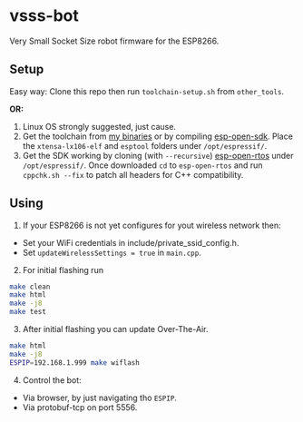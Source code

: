 vsss-bot
=============

Very Small Socket Size robot firmware for the ESP8266.

Setup
-----
Easy way: Clone this repo then run `toolchain-setup.sh` from `other_tools`.

**OR:**

1. Linux OS strongly suggested, just cause.
2. Get the toolchain from [my binaries](https://app.cear.ufpb.br/owncloud/index.php/s/LrvHW9WsqGsF3k1/download) or by compiling [esp-open-sdk](https://github.com/pfalcon/esp-open-sdk). Place the `xtensa-lx106-elf` and `esptool` folders under `/opt/espressif/`.
4. Get the SDK working by cloning (with `--recursive`) [esp-open-rtos](https://github.com/SuperHouse/esp-open-rtos) under `/opt/espressif/`. Once downloaded `cd` to `esp-open-rtos` and run `cppchk.sh --fix` to patch all headers for C++ compatibility.

Using
-----

1. If your ESP8266 is not yet configures for yout wireless network then:
  * Set your WiFi credentials in include/private_ssid_config.h.
  * Set `updateWirelessSettings = true` in `main.cpp`.
2. For initial flashing run
```bash
make clean
make html
make -j8
make test
```
3. After initial flashing you can update Over-The-Air.
```bash
make html
make -j8
ESPIP=192.168.1.999 make wiflash
```
4. Control the bot:
  * Via browser, by just navigating tho `ESPIP`.
  * Via protobuf-tcp on port 5556.
